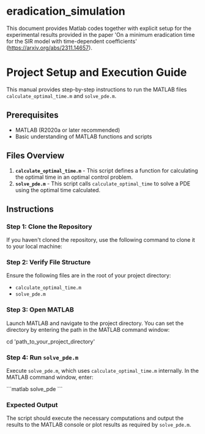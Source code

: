 # eradication_simulation

This document provides Matlab codes together with explicit setup for the experimental results provided in the paper 'On a minimum eradication time for the SIR model with time-dependent coefficients' (https://arxiv.org/abs/2311.14657).

# Project Setup and Execution Guide

This manual provides step-by-step instructions to run the MATLAB files `calculate_optimal_time.m` and `solve_pde.m`.

## Prerequisites

- MATLAB (R2020a or later recommended)
- Basic understanding of MATLAB functions and scripts

## Files Overview

1. **`calculate_optimal_time.m`** - This script defines a function for calculating the optimal time in an optimal control problem.
2. **`solve_pde.m`** - This script calls `calculate_optimal_time` to solve a PDE using the optimal time calculated.

## Instructions

### Step 1: Clone the Repository

If you haven't cloned the repository, use the following command to clone it to your local machine:



### Step 2: Verify File Structure

Ensure the following files are in the root of your project directory:

- `calculate_optimal_time.m`
- `solve_pde.m`

### Step 3: Open MATLAB

Launch MATLAB and navigate to the project directory. You can set the directory by entering the path in the MATLAB command window:

cd 'path_to_your_project_directory'

### Step 4: Run `solve_pde.m`

Execute `solve_pde.m`, which uses `calculate_optimal_time.m` internally. In the MATLAB command window, enter:

\`\`\`matlab
solve_pde
\`\`\`

### Expected Output

The script should execute the necessary computations and output the results to the MATLAB console or plot results as required by `solve_pde.m`.






